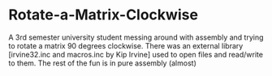 # Rotate-a-Matrix-Clockwise
A 3rd semester university student messing around with assembly and trying to rotate a matrix 90 degrees clockwise. There was an external library [irvine32.inc and macros.inc by Kip Irvine] used to open files and read/write to them. The rest of the fun is in pure assembly (almost) 
